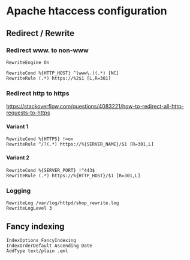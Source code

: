 # Apache htaccess configuration

## Redirect / Rewrite

### Redirect www. to non-www

```
RewriteEngine On

RewriteCond %{HTTP_HOST} ^(www\.)(.*) [NC]
RewriteRule (.*) https://%2$1 [L,R=301]
```

### Redirect http to https

https://stackoverflow.com/questions/4083221/how-to-redirect-all-http-requests-to-https

#### Variant 1
```
RewriteCond %{HTTPS} !=on
RewriteRule ^/?(.*) https://%{SERVER_NAME}/$1 [R=301,L]
```
#### Variant 2
```
RewriteCond %{SERVER_PORT} !^443$
RewriteRule (.*) https://%{HTTP_HOST}/$1 [R=301,L]
```

### Logging 
```
RewriteLog /var/log/httpd/shop_rewrite.log
RewriteLogLevel 3
```

## Fancy indexing

```
IndexOptions FancyIndexing
IndexOrderDefault Ascending Date
AddType text/plain .eml
```
